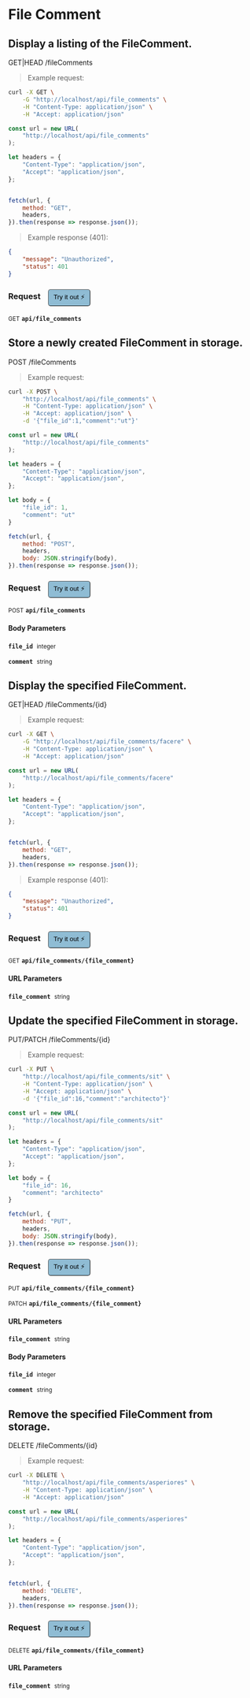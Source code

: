 # File Comment


## Display a listing of the FileComment.


GET|HEAD /fileComments

> Example request:

```bash
curl -X GET \
    -G "http://localhost/api/file_comments" \
    -H "Content-Type: application/json" \
    -H "Accept: application/json"
```

```javascript
const url = new URL(
    "http://localhost/api/file_comments"
);

let headers = {
    "Content-Type": "application/json",
    "Accept": "application/json",
};


fetch(url, {
    method: "GET",
    headers,
}).then(response => response.json());
```


> Example response (401):

```json
{
    "message": "Unauthorized",
    "status": 401
}
```
<div id="execution-results-GETapi-file_comments" hidden>
    <blockquote>Received response<span id="execution-response-status-GETapi-file_comments"></span>:</blockquote>
    <pre class="json"><code id="execution-response-content-GETapi-file_comments"></code></pre>
</div>
<div id="execution-error-GETapi-file_comments" hidden>
    <blockquote>Request failed with error:</blockquote>
    <pre><code id="execution-error-message-GETapi-file_comments"></code></pre>
</div>
<form id="form-GETapi-file_comments" data-method="GET" data-path="api/file_comments" data-authed="0" data-hasfiles="0" data-headers='{"Content-Type":"application\/json","Accept":"application\/json"}' onsubmit="event.preventDefault(); executeTryOut('GETapi-file_comments', this);">
<h3>
    Request&nbsp;&nbsp;&nbsp;
        <button type="button" style="background-color: #8fbcd4; padding: 5px 10px; border-radius: 5px; border-width: thin;" id="btn-tryout-GETapi-file_comments" onclick="tryItOut('GETapi-file_comments');">Try it out ⚡</button>
    <button type="button" style="background-color: #c97a7e; padding: 5px 10px; border-radius: 5px; border-width: thin;" id="btn-canceltryout-GETapi-file_comments" onclick="cancelTryOut('GETapi-file_comments');" hidden>Cancel</button>&nbsp;&nbsp;
    <button type="submit" style="background-color: #6ac174; padding: 5px 10px; border-radius: 5px; border-width: thin;" id="btn-executetryout-GETapi-file_comments" hidden>Send Request 💥</button>
    </h3>
<p>
<small class="badge badge-green">GET</small>
 <b><code>api/file_comments</code></b>
</p>
</form>


## Store a newly created FileComment in storage.


POST /fileComments

> Example request:

```bash
curl -X POST \
    "http://localhost/api/file_comments" \
    -H "Content-Type: application/json" \
    -H "Accept: application/json" \
    -d '{"file_id":1,"comment":"ut"}'

```

```javascript
const url = new URL(
    "http://localhost/api/file_comments"
);

let headers = {
    "Content-Type": "application/json",
    "Accept": "application/json",
};

let body = {
    "file_id": 1,
    "comment": "ut"
}

fetch(url, {
    method: "POST",
    headers,
    body: JSON.stringify(body),
}).then(response => response.json());
```


<div id="execution-results-POSTapi-file_comments" hidden>
    <blockquote>Received response<span id="execution-response-status-POSTapi-file_comments"></span>:</blockquote>
    <pre class="json"><code id="execution-response-content-POSTapi-file_comments"></code></pre>
</div>
<div id="execution-error-POSTapi-file_comments" hidden>
    <blockquote>Request failed with error:</blockquote>
    <pre><code id="execution-error-message-POSTapi-file_comments"></code></pre>
</div>
<form id="form-POSTapi-file_comments" data-method="POST" data-path="api/file_comments" data-authed="0" data-hasfiles="0" data-headers='{"Content-Type":"application\/json","Accept":"application\/json"}' onsubmit="event.preventDefault(); executeTryOut('POSTapi-file_comments', this);">
<h3>
    Request&nbsp;&nbsp;&nbsp;
        <button type="button" style="background-color: #8fbcd4; padding: 5px 10px; border-radius: 5px; border-width: thin;" id="btn-tryout-POSTapi-file_comments" onclick="tryItOut('POSTapi-file_comments');">Try it out ⚡</button>
    <button type="button" style="background-color: #c97a7e; padding: 5px 10px; border-radius: 5px; border-width: thin;" id="btn-canceltryout-POSTapi-file_comments" onclick="cancelTryOut('POSTapi-file_comments');" hidden>Cancel</button>&nbsp;&nbsp;
    <button type="submit" style="background-color: #6ac174; padding: 5px 10px; border-radius: 5px; border-width: thin;" id="btn-executetryout-POSTapi-file_comments" hidden>Send Request 💥</button>
    </h3>
<p>
<small class="badge badge-black">POST</small>
 <b><code>api/file_comments</code></b>
</p>
<h4 class="fancy-heading-panel"><b>Body Parameters</b></h4>
<p>
<b><code>file_id</code></b>&nbsp;&nbsp;<small>integer</small>  &nbsp;
<input type="number" name="file_id" data-endpoint="POSTapi-file_comments" data-component="body" required  hidden>
<br>
</p>
<p>
<b><code>comment</code></b>&nbsp;&nbsp;<small>string</small>  &nbsp;
<input type="text" name="comment" data-endpoint="POSTapi-file_comments" data-component="body" required  hidden>
<br>
</p>

</form>


## Display the specified FileComment.


GET|HEAD /fileComments/{id}

> Example request:

```bash
curl -X GET \
    -G "http://localhost/api/file_comments/facere" \
    -H "Content-Type: application/json" \
    -H "Accept: application/json"
```

```javascript
const url = new URL(
    "http://localhost/api/file_comments/facere"
);

let headers = {
    "Content-Type": "application/json",
    "Accept": "application/json",
};


fetch(url, {
    method: "GET",
    headers,
}).then(response => response.json());
```


> Example response (401):

```json
{
    "message": "Unauthorized",
    "status": 401
}
```
<div id="execution-results-GETapi-file_comments--file_comment-" hidden>
    <blockquote>Received response<span id="execution-response-status-GETapi-file_comments--file_comment-"></span>:</blockquote>
    <pre class="json"><code id="execution-response-content-GETapi-file_comments--file_comment-"></code></pre>
</div>
<div id="execution-error-GETapi-file_comments--file_comment-" hidden>
    <blockquote>Request failed with error:</blockquote>
    <pre><code id="execution-error-message-GETapi-file_comments--file_comment-"></code></pre>
</div>
<form id="form-GETapi-file_comments--file_comment-" data-method="GET" data-path="api/file_comments/{file_comment}" data-authed="0" data-hasfiles="0" data-headers='{"Content-Type":"application\/json","Accept":"application\/json"}' onsubmit="event.preventDefault(); executeTryOut('GETapi-file_comments--file_comment-', this);">
<h3>
    Request&nbsp;&nbsp;&nbsp;
        <button type="button" style="background-color: #8fbcd4; padding: 5px 10px; border-radius: 5px; border-width: thin;" id="btn-tryout-GETapi-file_comments--file_comment-" onclick="tryItOut('GETapi-file_comments--file_comment-');">Try it out ⚡</button>
    <button type="button" style="background-color: #c97a7e; padding: 5px 10px; border-radius: 5px; border-width: thin;" id="btn-canceltryout-GETapi-file_comments--file_comment-" onclick="cancelTryOut('GETapi-file_comments--file_comment-');" hidden>Cancel</button>&nbsp;&nbsp;
    <button type="submit" style="background-color: #6ac174; padding: 5px 10px; border-radius: 5px; border-width: thin;" id="btn-executetryout-GETapi-file_comments--file_comment-" hidden>Send Request 💥</button>
    </h3>
<p>
<small class="badge badge-green">GET</small>
 <b><code>api/file_comments/{file_comment}</code></b>
</p>
<h4 class="fancy-heading-panel"><b>URL Parameters</b></h4>
<p>
<b><code>file_comment</code></b>&nbsp;&nbsp;<small>string</small>  &nbsp;
<input type="text" name="file_comment" data-endpoint="GETapi-file_comments--file_comment-" data-component="url" required  hidden>
<br>
</p>
</form>


## Update the specified FileComment in storage.


PUT/PATCH /fileComments/{id}

> Example request:

```bash
curl -X PUT \
    "http://localhost/api/file_comments/sit" \
    -H "Content-Type: application/json" \
    -H "Accept: application/json" \
    -d '{"file_id":16,"comment":"architecto"}'

```

```javascript
const url = new URL(
    "http://localhost/api/file_comments/sit"
);

let headers = {
    "Content-Type": "application/json",
    "Accept": "application/json",
};

let body = {
    "file_id": 16,
    "comment": "architecto"
}

fetch(url, {
    method: "PUT",
    headers,
    body: JSON.stringify(body),
}).then(response => response.json());
```


<div id="execution-results-PUTapi-file_comments--file_comment-" hidden>
    <blockquote>Received response<span id="execution-response-status-PUTapi-file_comments--file_comment-"></span>:</blockquote>
    <pre class="json"><code id="execution-response-content-PUTapi-file_comments--file_comment-"></code></pre>
</div>
<div id="execution-error-PUTapi-file_comments--file_comment-" hidden>
    <blockquote>Request failed with error:</blockquote>
    <pre><code id="execution-error-message-PUTapi-file_comments--file_comment-"></code></pre>
</div>
<form id="form-PUTapi-file_comments--file_comment-" data-method="PUT" data-path="api/file_comments/{file_comment}" data-authed="0" data-hasfiles="0" data-headers='{"Content-Type":"application\/json","Accept":"application\/json"}' onsubmit="event.preventDefault(); executeTryOut('PUTapi-file_comments--file_comment-', this);">
<h3>
    Request&nbsp;&nbsp;&nbsp;
        <button type="button" style="background-color: #8fbcd4; padding: 5px 10px; border-radius: 5px; border-width: thin;" id="btn-tryout-PUTapi-file_comments--file_comment-" onclick="tryItOut('PUTapi-file_comments--file_comment-');">Try it out ⚡</button>
    <button type="button" style="background-color: #c97a7e; padding: 5px 10px; border-radius: 5px; border-width: thin;" id="btn-canceltryout-PUTapi-file_comments--file_comment-" onclick="cancelTryOut('PUTapi-file_comments--file_comment-');" hidden>Cancel</button>&nbsp;&nbsp;
    <button type="submit" style="background-color: #6ac174; padding: 5px 10px; border-radius: 5px; border-width: thin;" id="btn-executetryout-PUTapi-file_comments--file_comment-" hidden>Send Request 💥</button>
    </h3>
<p>
<small class="badge badge-darkblue">PUT</small>
 <b><code>api/file_comments/{file_comment}</code></b>
</p>
<p>
<small class="badge badge-purple">PATCH</small>
 <b><code>api/file_comments/{file_comment}</code></b>
</p>
<h4 class="fancy-heading-panel"><b>URL Parameters</b></h4>
<p>
<b><code>file_comment</code></b>&nbsp;&nbsp;<small>string</small>  &nbsp;
<input type="text" name="file_comment" data-endpoint="PUTapi-file_comments--file_comment-" data-component="url" required  hidden>
<br>
</p>
<h4 class="fancy-heading-panel"><b>Body Parameters</b></h4>
<p>
<b><code>file_id</code></b>&nbsp;&nbsp;<small>integer</small>  &nbsp;
<input type="number" name="file_id" data-endpoint="PUTapi-file_comments--file_comment-" data-component="body" required  hidden>
<br>
</p>
<p>
<b><code>comment</code></b>&nbsp;&nbsp;<small>string</small>  &nbsp;
<input type="text" name="comment" data-endpoint="PUTapi-file_comments--file_comment-" data-component="body" required  hidden>
<br>
</p>

</form>


## Remove the specified FileComment from storage.


DELETE /fileComments/{id}

> Example request:

```bash
curl -X DELETE \
    "http://localhost/api/file_comments/asperiores" \
    -H "Content-Type: application/json" \
    -H "Accept: application/json"
```

```javascript
const url = new URL(
    "http://localhost/api/file_comments/asperiores"
);

let headers = {
    "Content-Type": "application/json",
    "Accept": "application/json",
};


fetch(url, {
    method: "DELETE",
    headers,
}).then(response => response.json());
```


<div id="execution-results-DELETEapi-file_comments--file_comment-" hidden>
    <blockquote>Received response<span id="execution-response-status-DELETEapi-file_comments--file_comment-"></span>:</blockquote>
    <pre class="json"><code id="execution-response-content-DELETEapi-file_comments--file_comment-"></code></pre>
</div>
<div id="execution-error-DELETEapi-file_comments--file_comment-" hidden>
    <blockquote>Request failed with error:</blockquote>
    <pre><code id="execution-error-message-DELETEapi-file_comments--file_comment-"></code></pre>
</div>
<form id="form-DELETEapi-file_comments--file_comment-" data-method="DELETE" data-path="api/file_comments/{file_comment}" data-authed="0" data-hasfiles="0" data-headers='{"Content-Type":"application\/json","Accept":"application\/json"}' onsubmit="event.preventDefault(); executeTryOut('DELETEapi-file_comments--file_comment-', this);">
<h3>
    Request&nbsp;&nbsp;&nbsp;
        <button type="button" style="background-color: #8fbcd4; padding: 5px 10px; border-radius: 5px; border-width: thin;" id="btn-tryout-DELETEapi-file_comments--file_comment-" onclick="tryItOut('DELETEapi-file_comments--file_comment-');">Try it out ⚡</button>
    <button type="button" style="background-color: #c97a7e; padding: 5px 10px; border-radius: 5px; border-width: thin;" id="btn-canceltryout-DELETEapi-file_comments--file_comment-" onclick="cancelTryOut('DELETEapi-file_comments--file_comment-');" hidden>Cancel</button>&nbsp;&nbsp;
    <button type="submit" style="background-color: #6ac174; padding: 5px 10px; border-radius: 5px; border-width: thin;" id="btn-executetryout-DELETEapi-file_comments--file_comment-" hidden>Send Request 💥</button>
    </h3>
<p>
<small class="badge badge-red">DELETE</small>
 <b><code>api/file_comments/{file_comment}</code></b>
</p>
<h4 class="fancy-heading-panel"><b>URL Parameters</b></h4>
<p>
<b><code>file_comment</code></b>&nbsp;&nbsp;<small>string</small>  &nbsp;
<input type="text" name="file_comment" data-endpoint="DELETEapi-file_comments--file_comment-" data-component="url" required  hidden>
<br>
</p>
</form>



